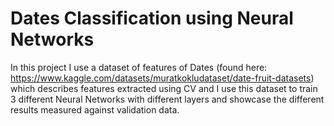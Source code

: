 # Dates Classification using Neural Networks

In this project I use a dataset of features of Dates (found here: https://www.kaggle.com/datasets/muratkokludataset/date-fruit-datasets)
which describes features extracted using CV and I use this dataset to train 3 different Neural Networks with different layers and showcase
the different results measured against validation data.
